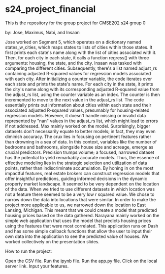 # s24_project_financial
This is the repository for the group project for CMSE202 s24 group 0

by: Jose, Maximus, Nabi, and Insaan

 
 
 
Jose worked on Segment 5, which operates on a dictionary named states_w_cities, which maps states to lists of cities within those states. It first prints each state's name along with the list of cities associated with it. Then, for each city in each state, it calls a function regress() with three arguments: housing, the state, and the city. Insaan was tasked with comparing the different cities. Subsequently, there's a list named adjust_rs containing adjusted R-squared values for regression models associated with each city. After initializing a counter variable, the code iterates over each state and prints the state's name. For each city in the state, it prints the city's name along with its corresponding adjusted R-squared value from the adjust_rs list, using the counter variable as an index. The counter is then incremented to move to the next value in the adjust_rs list. The code essentially prints out information about cities within each state and their associated adjusted R-squared values, presumably for housing-related regression models. However, it doesn't handle missing or invalid data represented by "nan" values in the adjust_rs list, which might lead to errors if not addressed. Max mainly worked on the model. Surprisingly, bigger datasets don't necessarily equate to better models; in fact, they may even diminish accuracy. The crux lies in focusing on pertinent features rather than drowning in a sea of data. In this context, variables like the number of bedrooms and bathrooms, alongside house size and acreage, emerge as crucial predictors. Precision trumps volume; a focused, narrowed dataset has the potential to yield remarkably accurate models. Thus, the essence of effective modeling lies in the strategic selection and utilization of data points, rather than indiscriminate accumulation. By honing in on the most impactful features, real estate brokers can construct regression models that offer insightful predictions, guiding informed decisions in the dynamic property market landscape. It seemed to be very dependent on the location of the data. When we tried to use different datasets in which location was not a feature there seemed to be a very low r squared value. We chose to narrow down the data into locations that were similar. In order to make the project more applicable to us, we narrowed down the location to East Lansing, Michigan. This meant that we could create a model that predicted housing prices based on the data gathered. Narayana mainly worked on the simple web application that uses the model that predicts housing prices using the features that were most correlated. This application runs on Dash and has some simple callback functions that allow the user to input their own data into the application to see the predicted value of houses. We worked collectively on the presentation slides.


How to run the project:

Open the CSV file. 
Run the ipynb file.
Run the app.py file.
Click on the local server link.
Input your features.
